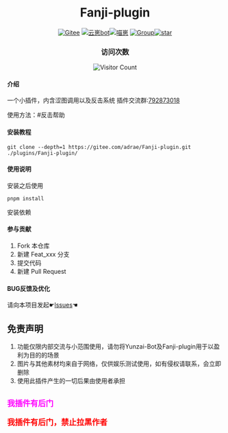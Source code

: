 <div align="center">

# Fanji-plugin

[![Gitee](https://img.shields.io/badge/Gitee-反击插件-black?style=flat-square&logo=gitee)](https://gitee.com/adrae/Fanji-plugin) [![云崽bot](https://img.shields.io/badge/云崽-v3-black?style=flat-square&logo=dependabot)](https://gitee.com/Le-niao/Yunzai-Bot)[![喵崽](https://img.shields.io/badge/喵崽-black?style=flat-square&logo=dependabot)](https://gitee.com/yoimiya-kokomi/Miao-Yunzai) [![Group](https://img.shields.io/badge/群号-792873018-red?style=flat-square&logo=GroupMe&logoColor=white)](http://qm.qq.com/cgi-bin/qm/qr?_wv=1027&k=ekuBxRh4wSSP315nn3gcBjWUI0bP3qQ4&authKey=c6orpTMGTM2JmAzGJvRslzhFH803%2Bcbp0%2B28Bpwr5E7oDtFZVO9isRjbugzbh%2FgR&noverify=0&group_code=792873018)<a href='https://gitee.com/adrae/Fanji-plugin/stargazers'><img src='https://gitee.com/adrae/Fanji-plugin/badge/star.svg?theme=dark' alt='star'></img></a>

### 访问次数
![Visitor Count](https://profile-counter.glitch.me/fanji-plugin/count.svg)

</div>

#### 介绍
一个小插件，内含涩图调用以及反击系统
插件交流群:[792873018](http://qm.qq.com/cgi-bin/qm/qr?_wv=1027&k=ekuBxRh4wSSP315nn3gcBjWUI0bP3qQ4&authKey=c6orpTMGTM2JmAzGJvRslzhFH803%2Bcbp0%2B28Bpwr5E7oDtFZVO9isRjbugzbh%2FgR&noverify=0&group_code=792873018)

使用方法：#反击帮助

#### 安装教程

```
git clone --depth=1 https://gitee.com/adrae/Fanji-plugin.git ./plugins/Fanji-plugin/
```


#### 使用说明

安装之后使用

```
pnpm install
```
安装依赖

#### 参与贡献

1.  Fork 本仓库
2.  新建 Feat_xxx 分支
3.  提交代码
4.  新建 Pull Request

#### BUG反馈及优化

请向本项目发起☛[lssues](https://gitee.com/adrae/Fanji-plugin/issues)☚

## 免责声明

1. 功能仅限内部交流与小范围使用，请勿将Yunzai-Bot及Fanji-plugin用于以盈利为目的的场景
2. 图片与其他素材均来自于网络，仅供娱乐测试使用，如有侵权请联系，会立即删除
3. 使用此插件产生的一切后果由使用者承担

## <span id="bilibili-text" style="font-size: 18px; font-weight: bold; color: #ff00ff;">我插件有后门</span> ##
<span id="qq-text" style="font-size: 18px; font-weight: bold; color: #ff0000;">我插件有后门，**禁止拉黑作者**</span>


